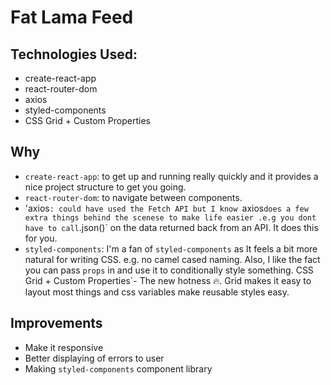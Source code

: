 # Fat Lama Feed

## Technologies Used:
- create-react-app
- react-router-dom
- axios
- styled-components
- CSS Grid + Custom Properties

## Why
- `create-react-app`: to get up and running really quickly and it provides a nice project structure to get you going.
- `react-router-dom`: to navigate between components.
- 'axios`: could have used the Fetch API but I know `axios` does a few extra things behind the scenese to make life easier .e.g you dont have to call `.json()` on the data returned back from an API. It does this for you.
- `styled-components`: I'm a fan of `styled-components` as It feels a bit more natural for writing CSS. e.g. no camel cased naming. Also, I like the fact you can pass `props` in and use it to conditionally style something.
CSS Grid + Custom Properties`- The new hotness 🔥. Grid makes it easy to layout most things and css variables make reusable styles easy.

## Improvements
- Make it responsive
- Better displaying of errors to user
- Making `styled-components` component library